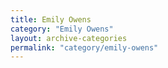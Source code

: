 ```yaml
---
title: Emily Owens
category: "Emily Owens"
layout: archive-categories
permalink: "category/emily-owens"
---
```

